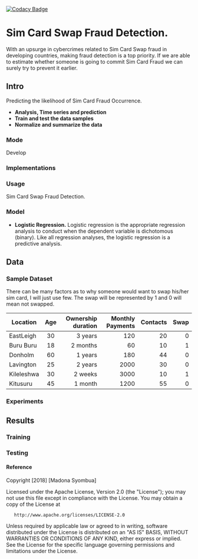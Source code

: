 [![Codacy Badge](https://api.codacy.com/project/badge/Grade/a7e80990559246c9b3e98782a42c241f)](https://www.codacy.com/project/syombuamadona/Sim-Card-Fraud-Detection./dashboard?utm_source=github.com&amp;utm_medium=referral&amp;utm_content=Madonahs/Sim-Card-Fraud-Detection.&amp;utm_campaign=Badge_Grade_Dashboard)

# Sim Card Swap Fraud Detection.
With an upsurge in cybercrimes related to Sim Card Swap fraud in developing countries, making fraud detection is a top priority. If we are able to estimate whether someone is going to commit Sim Card Fraud we can surely try to prevent it earlier. 

## Intro
Predicting the likelihood of Sim Card Fraud Occurrence.
* **Analysis, Time series and prediction**
* **Train and test the data samples**
* **Normalize and summarize the data**

### Mode
Develop

### Implementations

### Usage
Sim Card Swap Fraud Detection.
### Model

* **Logistic Regression.** Logistic regression is the appropriate regression analysis to conduct when the dependent variable is dichotomous (binary).  Like all regression analyses, the logistic regression is a predictive analysis.


## Data
### Sample Dataset
There can be many factors as to why someone would want to swap his/her sim card, I will just use few. The swap will be represented by 1 and 0 will mean not swapped.

| Location                  | Age           | Ownership duration    | Monthly Payments |  Contacts |Swap |
| -------------         |:--------------------: | ----------------: | ---------------:| ---------------:| ---------------:|
|EastLeigh              |30                     | 3 years           |120               |20| 0|
|Buru Buru              |18                     | 2 months          |60               |10 | 1|
|Donholm                |60                     | 1 years           |180               |44| 0|
|Lavington              |25                     | 2 years           |2000               |30|0|
|Kileleshwa             |30                     | 2 weeks           |3000               |10|1|
|Kitusuru               |45                     | 1 month           |1200               |55|0|






### Experiments

## Results

### Training

### Testing

#### Reference



 Copyright [2018] [Madona Syombua]

   Licensed under the Apache License, Version 2.0 (the "License");
   you may not use this file except in compliance with the License.
   You may obtain a copy of the License at

       http://www.apache.org/licenses/LICENSE-2.0

   Unless required by applicable law or agreed to in writing, software
   distributed under the License is distributed on an "AS IS" BASIS,
   WITHOUT WARRANTIES OR CONDITIONS OF ANY KIND, either express or implied.
   See the License for the specific language governing permissions and
   limitations under the License.
